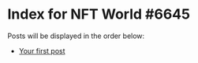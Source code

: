 # Index for NFT World #6645
Posts will be displayed in the order below:

- [Your first post](./001-first.md)

